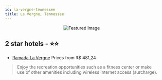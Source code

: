 ```yaml
---
id: la-vergne-tennessee
title: La Vergne, Tennessee
---
```


<center><img src="https://i.travelapi.com/hotels/1000000/80000/79500/79411/9cf0acc9_z.jpg" alt="Featured Image" /></center>


##  2 star hotels - ⭐️⭐️

-    [Ramada La Vergne](https://us.hurb.com/hotels/la-vergne/ramada-la-vergne-JNP-JP076608?cmp=18055) Prices from R$ 481,24
   > Enjoy the recreation opportunities such as a fitness center or make use of other amenities including wireless Internet access (surcharge).
